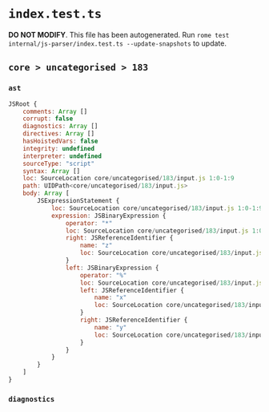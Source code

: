 # `index.test.ts`

**DO NOT MODIFY**. This file has been autogenerated. Run `rome test internal/js-parser/index.test.ts --update-snapshots` to update.

## `core > uncategorised > 183`

### `ast`

```javascript
JSRoot {
	comments: Array []
	corrupt: false
	diagnostics: Array []
	directives: Array []
	hasHoistedVars: false
	integrity: undefined
	interpreter: undefined
	sourceType: "script"
	syntax: Array []
	loc: SourceLocation core/uncategorised/183/input.js 1:0-1:9
	path: UIDPath<core/uncategorised/183/input.js>
	body: Array [
		JSExpressionStatement {
			loc: SourceLocation core/uncategorised/183/input.js 1:0-1:9
			expression: JSBinaryExpression {
				operator: "*"
				loc: SourceLocation core/uncategorised/183/input.js 1:0-1:9
				right: JSReferenceIdentifier {
					name: "z"
					loc: SourceLocation core/uncategorised/183/input.js 1:8-1:9 (z)
				}
				left: JSBinaryExpression {
					operator: "%"
					loc: SourceLocation core/uncategorised/183/input.js 1:0-1:5
					left: JSReferenceIdentifier {
						name: "x"
						loc: SourceLocation core/uncategorised/183/input.js 1:0-1:1 (x)
					}
					right: JSReferenceIdentifier {
						name: "y"
						loc: SourceLocation core/uncategorised/183/input.js 1:4-1:5 (y)
					}
				}
			}
		}
	]
}
```

### `diagnostics`

```

```
